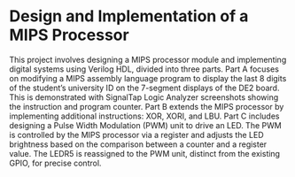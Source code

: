 # Design and Implementation of a MIPS Processor
This project involves designing a MIPS processor module and implementing digital systems using Verilog HDL, divided into three parts. Part A focuses on modifying a MIPS assembly language program to display the last 8 digits of the student’s university ID on the 7-segment displays of the DE2 board. This is demonstrated with SignalTap Logic Analyzer screenshots showing the instruction and program counter. Part B extends the MIPS processor by implementing additional instructions: XOR, XORI, and LBU. Part C includes designing a Pulse Width Modulation (PWM) unit to drive an LED. The PWM is controlled by the MIPS processor via a register and adjusts the LED brightness based on the comparison between a counter and a register value. The LEDR5 is reassigned to the PWM unit, distinct from the existing GPIO, for precise control.
